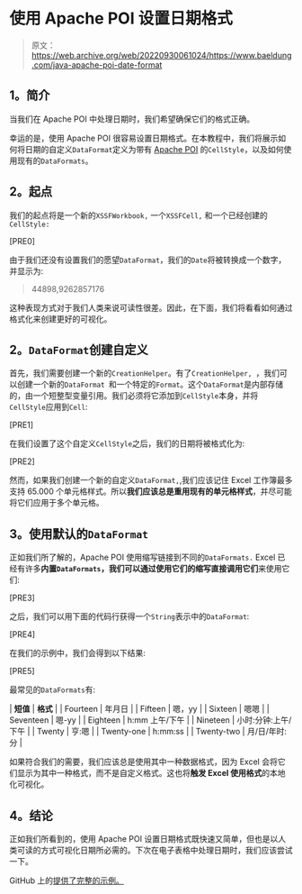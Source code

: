# 使用 Apache POI 设置日期格式

> 原文：<https://web.archive.org/web/20220930061024/https://www.baeldung.com/java-apache-poi-date-format>

## **1。简介**

当我们在 Apache POI 中处理日期时，我们希望确保它们的格式正确。

幸运的是，使用 Apache POI 很容易设置日期格式。在本教程中，我们将展示如何将日期的自定义`DataFormat`定义为带有 [Apache POI](/web/20221212045748/https://www.baeldung.com/java-microsoft-excel) 的`CellStyle`，以及如何使用现有的`DataFormats`。

## **2。起点**

我们的起点将是一个新的`XSSFWorkbook,` 一个`XSSFCell,` 和一个已经创建的`CellStyle:`

[PRE0]

由于我们还没有设置我们的愿望`DataFormat`，我们的`Date`将被转换成一个数字，并显示为:

> 44898,9262857176

这种表现方式对于我们人类来说可读性很差。因此，在下面，我们将看看如何通过格式化来创建更好的可视化。

## **2。`DataFormat`创建自定义**

首先，我们需要创建一个新的`CreationHelper`。有了`CreationHelper, `，我们可以创建一个新的`DataFormat `和一个特定的`Format`。这个`DataFormat`是内部存储的，由一个短整型变量引用。我们必须将它添加到`CellStyle`本身，并将`CellStyle`应用到`Cell`:

[PRE1]

在我们设置了这个自定义`CellStyle`之后，我们的日期将被格式化为:

[PRE2]

然而，如果我们创建一个新的自定义`DataFormat,`,我们应该记住 Excel 工作簿最多支持 65.000 个单元格样式。所以**我们应该总是重用现有的单元格样式**，并尽可能将它们应用于多个单元格。

## **3。使用默认的`DataFormat`**

正如我们所了解的，Apache POI 使用缩写链接到不同的`DataFormats.` Excel 已经有许多**内置`DataFormats`，我们可以通过使用它们的缩写直接调用它们**来使用它们:

[PRE3]

之后，我们可以用下面的代码行获得一个`String`表示中的`DataFormat`:

[PRE4]

在我们的示例中，我们会得到以下结果:

[PRE5]

最常见的`DataFormats`有:

| **短值** | **格式** |
| Fourteen | 年月日 |
| Fifteen | 嗯，yy |
| Sixteen | 嗯嗯 |
| Seventeen | 嗯-yy |
| Eighteen | h:mm 上午/下午 |
| Nineteen | 小时:分钟:上午/下午 |
| Twenty | 亨:嗯 |
| Twenty-one | h:mm:ss |
| Twenty-two | 月/日/年时:分 |

如果符合我们的需要，我们应该总是使用其中一种数据格式，因为 Excel 会将它们显示为其中一种格式，而不是自定义格式。这也将**触发 Excel 使用格式**的本地化可视化。

## **4。结论**

正如我们所看到的，使用 Apache POI 设置日期格式既快速又简单，但也是以人类可读的方式可视化日期所必需的。下次在电子表格中处理日期时，我们应该尝试一下。

GitHub 上的[提供了完整的示例。](https://web.archive.org/web/20221212045748/https://github.com/eugenp/tutorials/tree/master/apache-poi-2)